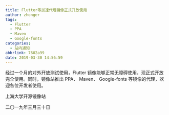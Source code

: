 ```yaml
---
title: Flutter等加速代理镜像正式开放使用
author: zhonger
tags:
  - Flutter
  - PPA
  - Maven
  - Google-fonts
categories:
  - 站内通知
abbrlink: 7602a99
date: 2019-03-30 14:56:59
---
```


经过一个月的对外开放测试使用，Flutter 镜像能够正常无障碍使用，现正式开放完全使用。同时，镜像站推出 PPA、 Maven、 Google-fonts 等镜像的代理，欢迎各位开发者使用。

上海大学开源镜像站

二〇一九年三月三十日
